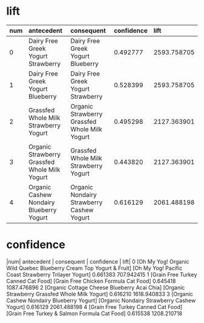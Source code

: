 
# lift
|num| antecedent                                   |    consequent             |                   confidence  | lift|
|:------------  |:------------|:------------|:------------|:------------|
|0 |            Dairy Free Greek Yogurt Strawberry    |         Dairy Free Greek Yogurt Blueberry  |  0.492777 | 2593.758705|
|1 |Dairy Free Greek Yogurt Blueberry|     Dairy Free Greek Yogurt Strawberry | 0.528399 | 2593.758705|
|2 |        Grassfed Whole Milk Strawberry Yogurt |Organic Strawberry Grassfed Whole Milk Yogurt |   0.495298 | 2127.363901|
|3 | Organic Strawberry Grassfed Whole Milk Yogurt|        Grassfed Whole Milk Strawberry Yogurt |  0.443820 | 2127.363901|
|4 |     Organic Cashew Nondairy Blueberry Yogurt  | Organic Nondairy Strawberry Cashew Yogurt |   0.616129 | 2061.488198|


# confidence
|num| antecedent                                   |    consequent             |                   confidence  | lift|
0 [Oh My Yog! Organic Wild Quebec Blueberry Cream Top Yogurt & Fruit] [Oh My Yog! Pacific Coast Strawberry Trilayer Yogurt]        0.661383   707.942415
1                [Grain Free Turkey Canned Cat Food]                    [Grain Free Chicken Formula Cat Food]                      0.645418  1087.476896
2       [Organic Cottage Cheese Blueberry Acai Chia]                    [Organic Strawberry Grassfed Whole Milk Yogurt]            0.616210  1618.940833
3         [Organic Cashew Nondairy Blueberry Yogurt]                    [Organic Nondairy Strawberry Cashew Yogurt]                0.616129  2061.488198
4                [Grain Free Turkey Canned Cat Food]                    [Grain Free Turkey & Salmon Formula Cat Food]              0.615538  1208.210718


